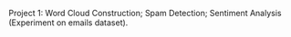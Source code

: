 Project 1: Word Cloud Construction; Spam Detection; Sentiment Analysis (Experiment on emails dataset).
